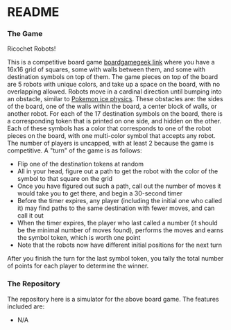 # README


### The Game
Ricochet Robots!

This is a competitive board game [boardgamegeek link](https://boardgamegeek.com/boardgame/51/ricochet-robots) where you have a 16x16 grid of squares, some with walls between them, and some with destination symbols on top of them. The game pieces on top of the board are 5 robots with unique colors, and take up a space on the board, with no overlapping allowed. Robots move in a cardinal direction until bumping into an obstacle, similar to [Pokemon ice physics](https://bulbapedia.bulbagarden.net/wiki/Ice_tile#Slippery_ice_tile). These obstacles are: the sides of the board, one of the walls within the board, a center block of walls, or another robot. For each of the 17 destination symbols on the board, there is a corresponding token that is printed on one side, and hidden on the other. Each of these symbols has a color that corresponds to one of the robot pieces on the board, with one multi-color symbol that accepts any robot. The number of players is uncapped, with at least 2 because the game is competitive. A "turn" of the game is as follows:
* Flip one of the destination tokens at random
* All in your head, figure out a path to get the robot with the color of the symbol to that square on the grid
* Once you have figured out such a path, call out the number of moves it would take you to get there, and begin a 30-second timer
* Before the timer expires, any player (including the initial one who called it) may find paths to the same destination with fewer moves, and can call it out
* When the timer expires, the player who last called a number (it should be the minimal number of moves found), performs the moves and earns the symbol token, which is worth one point
* Note that the robots now have different initial positions for the next turn

After you finish the turn for the last symbol token, you tally the total number of points for each player to determine the winner.


### The Repository
The repository here is a simulator for the above board game. The features included are:
* N/A